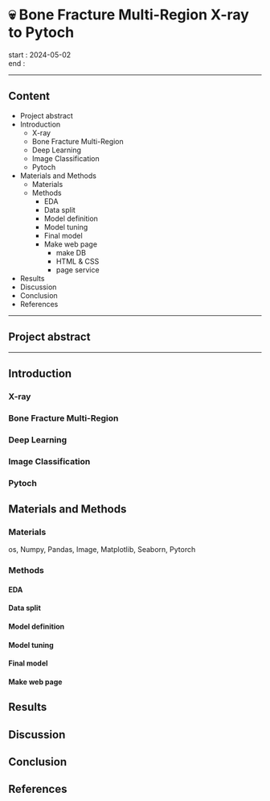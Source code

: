 # 💀 Bone Fracture Multi-Region X-ray to Pytoch
start : 2024-05-02  
end :  

---

## Content
- Project abstract
- Introduction
    - X-ray
    - Bone Fracture Multi-Region
    - Deep Learning
    - Image Classification
    - Pytoch
- Materials and Methods
    - Materials
    - Methods
        - EDA
        - Data split
        - Model definition
        - Model tuning
        - Final model
        - Make web page
            - make DB
            - HTML & CSS
            - page service
- Results
- Discussion
- Conclusion
- References

--- 
## Project abstract



---
## Introduction
### X-ray
### Bone Fracture Multi-Region
### Deep Learning
### Image Classification
### Pytoch


## Materials and Methods
### Materials
 os, Numpy, Pandas, Image, Matplotlib, Seaborn, Pytorch
  

### Methods
#### EDA
#### Data split
#### Model definition
#### Model tuning
#### Final model
#### Make web page



## Results



## Discussion



## Conclusion



## References
